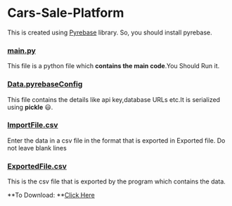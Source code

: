 # Cars-Sale-Platform
This is created using [Pyrebase](https://www.google.com/url?sa=t&rct=j&q=&esrc=s&source=web&cd=&cad=rja&uact=8&ved=2ahUKEwjfxu7pvMHwAhWGxDgGHZDGBUQQFjAAegQIAxAD&url=https%3A%2F%2Fgithub.com%2Fthisbejim%2FPyrebase&usg=AOvVaw3M-gToG4PxKyNqNWmA8c2I) library.
So, you should install pyrebase.
### [main.py](https://github.com/RKS200/Cars-Sale-Platform/blob/main/main.py)
This file is a python file which **contains the main code**.You Should Run it. 
### [Data.pyrebaseConfig](https://github.com/RKS200/Cars-Sale-Platform/blob/main/Data.pyrebaseConfig)
This file contains the details like api key,database URLs etc.It is serialized using **pickle** :smiley:.
### [ImportFile.csv](https://github.com/RKS200/Cars-Sale-Platform/blob/main/ImportFile.csv)
Enter the data in a csv file in the format that is exported in Exported file.
Do not leave blank lines
### [ExportedFile.csv](https://github.com/RKS200/Cars-Sale-Platform/blob/main/ExportedFile.csv)
This is the csv file that is exported by the program which contains the data.


**To Download: **[Click Here](https://github.com/RKS200/Cars-Sale-Platform/releases/tag/v2022.0)
